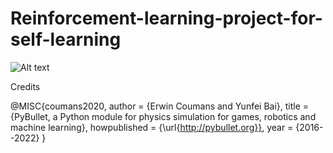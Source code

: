 # Reinforcement-learning-project-for-self-learning

![Alt text](robot\Robot-SImulation-with-Reinforcement-Learning\imgs\import_block_diagram.png)

Credits 

@MISC{coumans2020,
author =   {Erwin Coumans and Yunfei Bai},
title =    {PyBullet, a Python module for physics simulation for games, robotics and machine learning},
howpublished = {\url{http://pybullet.org}},
year = {2016--2022}
}
